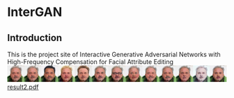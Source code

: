 # InterGAN
## Introduction
This is the project site of Interactive Generative Adversarial Networks with High-Frequency Compensation for Facial Attribute Editing
![image](https://raw.githubusercontent.com/sysuhuangwenmin/InterGAN/main/images/157663.jpg)
[result2.pdf](https://raw.githubusercontent.com/sysuhuangwenmin/InterGAN/main/images/result2.pdf)

